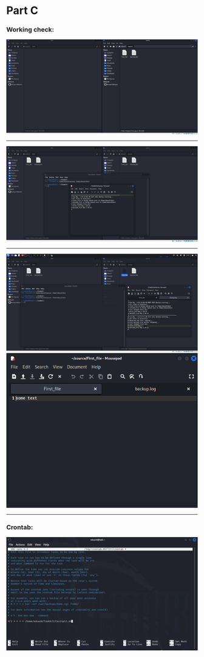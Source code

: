 # Part C
### Working check:
![](content/Task6C.1.png)
___
![](content/Task6C.2.png)
___
![](content/Taks6C.3.png)
![](content/Task6C.3.1.png)
___
### Crontab:
![](content/Task6C.4.png)